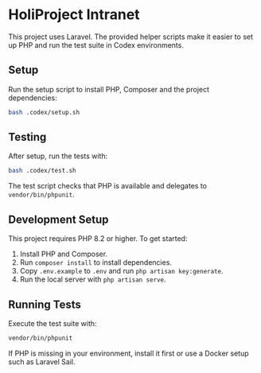 # HoliProject Intranet

This project uses Laravel. The provided helper scripts make it easier to set up PHP and run the test suite in Codex environments.

## Setup

Run the setup script to install PHP, Composer and the project dependencies:

```bash
bash .codex/setup.sh
```

## Testing

After setup, run the tests with:

```bash
bash .codex/test.sh
```

The test script checks that PHP is available and delegates to `vendor/bin/phpunit`.

## Development Setup

This project requires PHP 8.2 or higher. To get started:

1. Install PHP and Composer.
2. Run `composer install` to install dependencies.
3. Copy `.env.example` to `.env` and run `php artisan key:generate`.
4. Run the local server with `php artisan serve`.

## Running Tests

Execute the test suite with:

```bash
vendor/bin/phpunit
```

If PHP is missing in your environment, install it first or use a Docker setup such as Laravel Sail.
